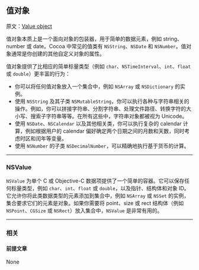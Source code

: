 ## 值对象

原文：[Value object](https://developer.apple.com/library/archive/documentation/General/Conceptual/DevPedia-CocoaCore/ValueObject.html#//apple_ref/doc/uid/TP40008195-CH51-SW1)

值对象本质上是一个面向对象的包装器，用于简单的数据元素，例如 string、number 或 date。Cocoa 中常见的值类有 `NSString`、`NSDate` 和 `NSNumber`。值对象通常是你创建的其他自定义对象的属性。

值对象提供了比相应的简单标量类型（例如 `char`、`NSTimeInterval`、`int`、`float` 或 `double`）更丰富的行为：

* 你可以将任何值对象放入一个集合中，例如 `NSArray` 或 `NSDictionary` 的实例。
* 使用 `NSString` 及其子类 `NSMutableString`，你可以执行各种与字符串相关的操作。例如，你可以拼接字符串、分割字符串、处理文件路径、转换字符的大小写、搜索子字符串等等。在所有这些中，字符串对象都被视为 Unicode。
* 使用 `NSDate`、`NSCalendar` 以及其他相关类，你可以执行复杂的 calendar 计算，例如根据用户的 calendar 偏好确定两个日期之间的月数和天数，同时考虑时区和闰年等变量。
* 使用 `NSNumber` 的子类 `NSDecimalNumber`，可以精确地执行基于货币的计算。

---

### NSValue

`NSValue` 为单个 C 或 Objective-C 数据项提供了一个简单的容器。它可以保存任何标量类型，例如 `char`、`int`、`float` 或 `double`，以及指针、结构体和对象 ID。它允许你将此类数据类型的元素添加到集合中，例如 `NSArray` 或 `NSSet` 的实例，集合要求它们的元素是对象。如果你需要将 point、size 或 rect 结构体（例如 `NSPoint`、`CGSize` 或 `NSRect`）放入集合中，`NSValue` 是非常有用的。

---

### 相关

#### 前提文章

None